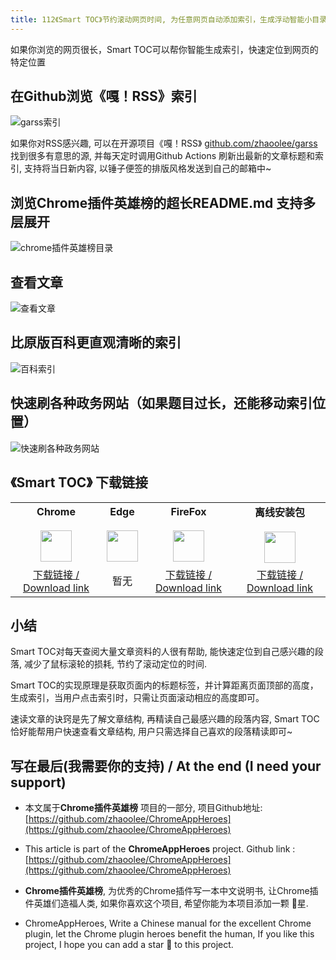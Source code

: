 ```yaml
---
title: 112《Smart TOC》节约滚动网页时间, 为任意网页自动添加索引，生成浮动智能小目录
---
```


如果你浏览的网页很长，Smart TOC可以帮你智能生成索引，快速定位到网页的特定位置


## 在Github浏览《嘎！RSS》索引

![garss索引](https://cdn.fangyuanxiaozhan.com/assets/1631153891691QJ8MwJx2.gif)

如果你对RSS感兴趣, 可以在开源项目《嘎！RSS》 [github.com/zhaoolee/garss](https://github.com/zhaoolee/garss) 找到很多有意思的源, 并每天定时调用Github Actions 刷新出最新的文章标题和索引, 支持将当日新内容, 以锤子便签的排版风格发送到自己的邮箱中~

## 浏览Chrome插件英雄榜的超长README.md 支持多层展开

![chrome插件英雄榜目录](https://cdn.fangyuanxiaozhan.com/assets/1631153280249A4xMB8Bt.png)

## 查看文章



![查看文章](https://cdn.fangyuanxiaozhan.com/assets/1631153931839R2QBRZdm.gif)




## 比原版百科更直观清晰的索引



![百科索引](https://cdn.fangyuanxiaozhan.com/assets/1631154429159QchBjDwZ.png)



## 快速刷各种政务网站（如果题目过长，还能移动索引位置）



![快速刷各种政务网站](https://cdn.fangyuanxiaozhan.com/assets/1631154938446YF8iDrGh.gif)




## 《Smart TOC》 下载链接

<table style="table-layout: fixed;">
<tbody>
<tr>
<td><div style="text-align: center;"><div style="font-weight: bold">Chrome</div><br/><div style="text-align: center;"><img  style="width:50px; height:auto;" src="https://v2fy.com/asset/0i/ChromeAppHeroes/page/001_markdown_here.assets/chromeappheroes-chrome-icon.png"/></div></div></td>
<td><div style="text-align: center;" ><div style="font-weight: bold">Edge</div><br/><div><img style="width:50px; height:auto;" src="https://v2fy.com/asset/0i/ChromeAppHeroes/page/001_markdown_here.assets/chromeappheroes-edge-icon.png"/></div></div></td>
<td><div style="text-align: center;" ><div style="font-weight: bold">FireFox</div><br/><div style="text-align: center;"><img  style="width:50px; height:auto;" src="https://v2fy.com/asset/0i/ChromeAppHeroes/page/001_markdown_here.assets/chromeappheroes-firefox-icon.png"/></div></div></td>
<td><div style="text-align: center;" ><div style="font-weight: bold">离线安装包</div><br/><div style="text-align: center;"><img  style="width:50px; height:auto;" src="https://v2fy.com/asset/0i/ChromeAppHeroes/page/001_markdown_here.assets/chromeappheroes-github-download.png"/></div></div></td>
</tr>
<tr>
<td>
<div style="text-align: center;">
<a  href="https://chrome.google.com/webstore/detail/smart-toc/lifgeihcfpkmmlfjbailfpfhbahhibba">下载链接 / Download link</a>
</div>
</td>
<td>
<div style="text-align: center;">
暂无
</div>
</td>
<td>
<div style="text-align: center;">
<a  href="https://addons.mozilla.org/en-US/firefox/addon/smart_toc/">下载链接 / Download link</a>
</div>
</td>
<td>
<div style="text-align: center;"><a  href="https://cdn.jsdelivr.net/gh/zhaoolee/ChromeAppHeroes/backup/112-smart-toc.zip">下载链接 / Download link</a></div>
</td>
</tr>
</tbody>
</table>




## 小结

Smart TOC对每天查阅大量文章资料的人很有帮助, 能快速定位到自己感兴趣的段落, 减少了鼠标滚轮的损耗, 节约了滚动定位的时间.

Smart TOC的实现原理是获取页面内的标题标签，并计算距离页面顶部的高度，生成索引，当用户点击索引时，只需让页面滚动相应的高度即可。

速读文章的诀窍是先了解文章结构, 再精读自己最感兴趣的段落内容, Smart TOC恰好能帮用户快速查看文章结构, 用户只需选择自己喜欢的段落精读即可~


## 写在最后(我需要你的支持) / At the end (I need your support)

- 本文属于**Chrome插件英雄榜** 项目的一部分, 项目Github地址: [https://github.com/zhaoolee/ChromeAppHeroes](https://github.com/zhaoolee/ChromeAppHeroes)


- This article is part of the **ChromeAppHeroes** project. Github link : [https://github.com/zhaoolee/ChromeAppHeroes](https://github.com/zhaoolee/ChromeAppHeroes) 

- **Chrome插件英雄榜**, 为优秀的Chrome插件写一本中文说明书, 让Chrome插件英雄们造福人类, 如果你喜欢这个项目, 希望你能为本项目添加一颗 🌟星.

- ChromeAppHeroes, Write a Chinese manual for the excellent Chrome plugin, let the Chrome plugin heroes benefit the human, If you like this project, I hope you can add a star 🌟 to this project.

